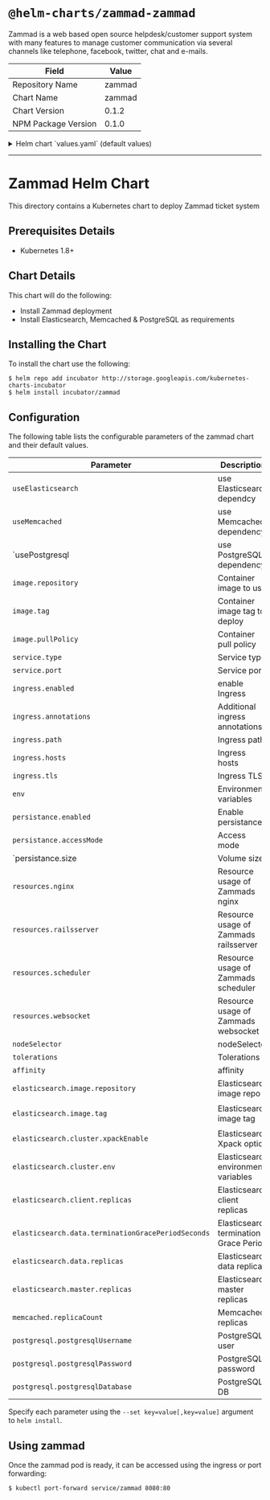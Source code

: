 # `@helm-charts/zammad-zammad`

Zammad is a web based open source helpdesk/customer support system with many features to manage customer communication via several channels like telephone, facebook, twitter, chat and e-mails.

| Field               | Value  |
| ------------------- | ------ |
| Repository Name     | zammad |
| Chart Name          | zammad |
| Chart Version       | 0.1.2  |
| NPM Package Version | 0.1.0  |

<details>

<summary>Helm chart `values.yaml` (default values)</summary>

```yaml
useElasticsearch: true
useMemcached: true
usePostgresql: true

image:
  repository: zammad/zammad-docker-compose
  tag: 2.8.0-35c3
  pullPolicy: IfNotPresent

service:
  type: ClusterIP
  port: 80

ingress:
  enabled: false
  annotations:
    ingress.kubernetes.io/proxy-body-size: 50m
    # kubernetes.io/ingress.class: nginx
    # kubernetes.io/tls-acme: "true"
  path: /
  hosts:
    - chart-example.local
  tls: []
  #  - secretName: zammad-tls
  #    hosts:
  #      - chart-example.local

# zammad containers can be configured by env vars
env:
  ELASTICSEARCH_HOST: zammad-elasticsearch-client
  ELASTICSEARCH_PORT: 9200
  MEMCACHED_HOST: zammad-memcached
  MEMCACHED_PORT: 11211
  POSTGRESQL_HOST: zammad-postgresql
  POSTGRESQL_PORT: 5432
  POSTGRESQL_USER: zammad
  POSTGRESQL_PASS: zammad
  POSTGRESQL_DB: zammad_production
  POSTGRESQL_DB_CREATE: false
  ZAMMAD_RAILSSERVER_HOST: zammad-railsserver
  ZAMMAD_RAILSSERVER_PORT: 3000
  ZAMMAD_WEBSOCKET_HOST: zammad-websocket
  ZAMMAD_WEBSOCKET_PORT: 6042

persistence:
  enabled: true
  ## A manually managed Persistent Volume and Claim
  ## Requires persistence.enabled: true
  ## If defined, PVC must be created manually before volume will be bound
  # existingClaim:

  ## Zammad data Persistent Volume Storage Class
  ## If defined, storageClassName: <storageClass>
  ## If set to "-", storageClassName: "", which disables dynamic provisioning
  ## If undefined (the default) or set to null, no storageClassName spec is
  ##   set, choosing the default provisioner.  (gp2 on AWS, standard on
  ##   GKE, AWS & OpenStack)
  ##
  # storageClass: "-"
  accessMode: ReadWriteOnce
  size: 15Gi

# We usually recommend not to specify default resources and to leave this as a conscious
# choice for the user. This also increases chances charts run on environments with little
# resources, such as Minikube. If you do want to specify resources, uncomment the following
# lines, adjust them as necessary, and remove the curly braces after 'resources:'.
resources:
  nginx: {}
  # requests:
  #   cpu: 50m
  #   memory: 32Mi
  # limits:
  #   cpu: 100m
  #   memory: 64Mi
  railsserver:
    {}
    # requests:
    #   cpu: 100m
    #   memory: 512Mi
    # limits:
    #   cpu: 200m
    #   memory: 1024Mi
  scheduler:
    {}
    # requests:
    #   cpu: 100m
    #   memory: 256Mi
    # limits:
    #   cpu: 200m
    #   memory: 512Mi
  websocket:
    {}
    # requests:
    #   cpu: 100m
    #   memory: 256Mi
    # limits:
    #   cpu: 200m
    #   memory: 512Mi

nodeSelector: {}

tolerations: []

affinity: {}

elasticsearch:
  image:
    repository: 'zammad/zammad-docker-compose'
    tag: 'zammad-elasticsearch-2.8.0-35c3'
  cluster:
    xpackEnable: false
    env:
      MINIMUM_MASTER_NODES: '1'
      XPACK_MONITORING_ENABLED: false
  client:
    replicas: 1
    # resources:
    #   requests:
    #     cpu: "25m"
    #     memory: "512Mi"
    #   limits:
    #     cpu: "300m"
    #     memory: "1024Mi"
  data:
    terminationGracePeriodSeconds: 60
    replicas: 1
    # resources:
    #   requests:
    #     cpu: "175m"
    #     memory: "1536Mi"
    #   limits:
    #     cpu: "350m"
    #     memory: "2048Mi"
  master:
    replicas: 1
    # resources:
    #   requests:
    #     cpu: "25m"
    #     memory: "512Mi"
    #   limits:
    #     cpu: "300m"
    #     memory: "1024Mi"

memcached:
  replicaCount: 1
  # resources:
  #   requests:
  #     cpu: 50m
  #     memory: 64Mi
  #   limits:
  #     cpu: 100m
  #     memory: 128Mi

postgresql:
  postgresqlUsername: zammad
  postgresqlPassword: zammad
  postgresqlDatabase: zammad_production
  # resources:
  #   requests:
  #     cpu: 250m
  #     memory: 256Mi
  #   limits:
  #     cpu: 500m
  #     memory: 512Mi
```

</details>

---

# Zammad Helm Chart

This directory contains a Kubernetes chart to deploy Zammad ticket system

## Prerequisites Details

- Kubernetes 1.8+

## Chart Details

This chart will do the following:

- Install Zammad deployment
- Install Elasticsearch, Memcached & PostgreSQL as requirements

## Installing the Chart

To install the chart use the following:

```console
$ helm repo add incubator http://storage.googleapis.com/kubernetes-charts-incubator
$ helm install incubator/zammad
```

## Configuration

The following table lists the configurable parameters of the zammad chart and their default values.

| Parameter                                          | Description                            | Default                           |
| -------------------------------------------------- | -------------------------------------- | --------------------------------- |
| `useElasticsearch`                                 | use Elasticsearch dependcy             | `true`                            |
| `useMemcached`                                     | use Memcached dependency               | `true`                            |
| `usePostgresql | use PostgreSQL dependency |`true` |
| `image.repository`                                 | Container image to use                 | `zammad/zammad-docker-compose`    |
| `image.tag`                                        | Container image tag to deploy          | `2.8.0-35c3`                      |
| `image.pullPolicy`                                 | Container pull policy                  | `IfNotPresent`                    |
| `service.type`                                     | Service type                           | `ClusterIP`                       |
| `service.port`                                     | Service port                           | `80`                              |
| `ingress.enabled`                                  | enable Ingress                         | `false`                           |
| `ingress.annotations`                              | Additional ingress annotations         | ``                                |
| `ingress.path`                                     | Ingress path                           | ``                                |
| `ingress.hosts`                                    | Ingress hosts                          | ``                                |
| `ingress.tls`                                      | Ingress TLS                            | `[]`                              |
| `env`                                              | Environment variables                  | `See values.yaml`                 |
| `persistance.enabled`                              | Enable persistance                     | `true`                            |
| `persistance.accessMode`                           | Access mode                            | `ReadWriteOnce`                   |
| `persistance.size | Volume size |`15Gi`            |
| `resources.nginx`                                  | Resource usage of Zammads nginx        | `{}`                              |
| `resources.railsserver`                            | Resource usage of Zammads railsserver  | `{}`                              |
| `resources.scheduler`                              | Resource usage of Zammads scheduler    | `{}`                              |
| `resources.websocket`                              | Resource usage of Zammads websocket    | `{}`                              |
| `nodeSelector`                                     | nodeSelector                           | `{}`                              |
| `tolerations`                                      | Tolerations                            | `[]`                              |
| `affinity`                                         | affinity                               | `{}`                              |
| `elasticsearch.image.repository`                   | Elasticsearch image repo               | `zammad/zammad-docker-compose`    |
| `elasticsearch.image.tag`                          | Elasticsearch image tag                | `zammad-elasticsearch-2.8.0-35c3` |
| `elasticsearch.cluster.xpackEnable`                | Elasticsearch Xpack option             | `false`                           |
| `elasticsearch.cluster.env`                        | Elasticsearch environment variables    | ``                                |
| `elasticsearch.client.replicas`                    | Elasticsearch client replicas          | `2`                               |
| `elasticsearch.data.terminationGracePeriodSeconds` | Elasticsearch termination Grace Period | `60`                              |
| `elasticsearch.data.replicas`                      | Elasticsearch data replicas            | `2`                               |
| `elasticsearch.master.replicas`                    | Elasticsearch master replicas          | `2`                               |
| `memcached.replicaCount`                           | Memcached replicas                     | `1`                               |
| `postgresql.postgresqlUsername`                    | PostgreSQL user                        | `zammad`                          |
| `postgresql.postgresqlPassword`                    | PostgreSQL password                    | `zammad`                          |
| `postgresql.postgresqlDatabase`                    | PostgreSQL DB                          | `zammad_production`               |

Specify each parameter using the `--set key=value[,key=value]` argument to `helm install`.

## Using zammad

Once the zammad pod is ready, it can be accessed using the ingress or port forwarding:

```console
$ kubectl port-forward service/zammad 8080:80
```
